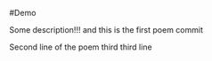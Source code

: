 #Demo

Some description!!! and this is the first poem commit

Second line of the poem
third third line

